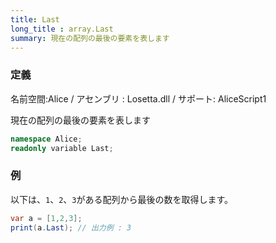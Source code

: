```yaml
---
title: Last
long_title : array.Last
summary: 現在の配列の最後の要素を表します
---
```

### 定義
名前空間:Alice / アセンブリ : Losetta.dll / サポート: AliceScript1

現在の配列の最後の要素を表します

```cs title="AliceScript"
namespace Alice;
readonly variable Last;
```

### 例
以下は、`1`、`2`、`3`がある配列から最後の数を取得します。

```cs title="AliceScript"
var a = [1,2,3];
print(a.Last); // 出力例 : 3
```
